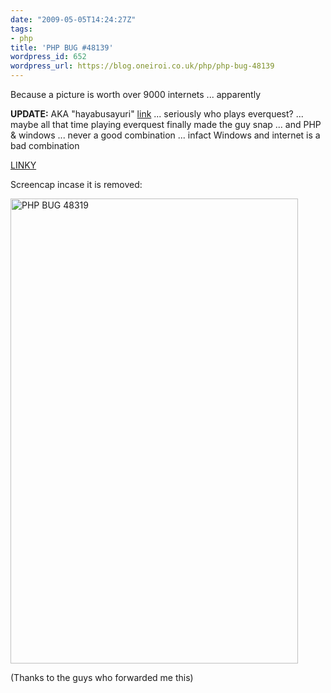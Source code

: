 ```yaml
---
date: "2009-05-05T14:24:27Z"
tags:
- php
title: 'PHP BUG #48139'
wordpress_id: 652
wordpress_url: https://blog.oneiroi.co.uk/php/php-bug-48139
---
```

Because a picture is worth over 9000 internets ... apparently

<strong>UPDATE:</strong> AKA "hayabusayuri" <a href="https://209.85.229.132/search?q=cache:EDgsFNlfXkwJ:www.mmotricks.com/forums/eq2-downloads/2447-everquest-2-server-emulator-information-print.html+Beowulve%40gmail.com&cd=1&hl=en&ct=clnk&gl=uk&client=firefox-a">link</a> ... seriously who plays everquest? ... maybe all that time playing everquest finally made the guy snap ... and PHP & windows ... never a good combination ... infact Windows and internet is a bad combination

<a href="https://bugs.php.net/bug.php?id=48139">
LINKY</a>

Screencap incase it is removed:

<img alt="PHP BUG 48319" src="https://farm4.static.flickr.com/3583/3503836807_d54bee036b_o.png" title="PHP BUG 48139" class="alignnone" width="460" height="744" />

(Thanks to the guys who forwarded me this)
